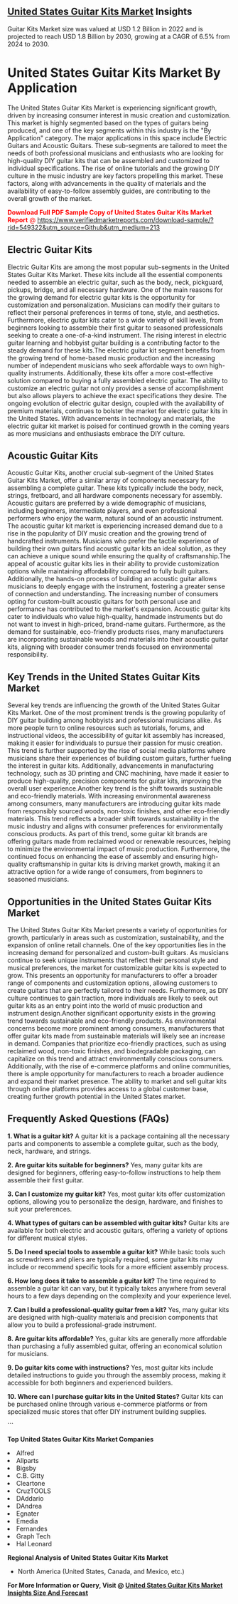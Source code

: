 <h2><a href="https://www.verifiedmarketreports.com/download-sample/?rid=549322&amp;utm_source=Github&amp;utm_medium=213" target="_blank">United States Guitar Kits Market</a> Insights</h2><p>Guitar Kits Market size was valued at USD 1.2 Billion in 2022 and is projected to reach USD 1.8 Billion by 2030, growing at a CAGR of 6.5% from 2024 to 2030.</p><p><h1>United States Guitar Kits Market By Application</h1><p>The United States Guitar Kits Market is experiencing significant growth, driven by increasing consumer interest in music creation and customization. This market is highly segmented based on the types of guitars being produced, and one of the key segments within this industry is the "By Application" category. The major applications in this space include Electric Guitars and Acoustic Guitars. These sub-segments are tailored to meet the needs of both professional musicians and enthusiasts who are looking for high-quality DIY guitar kits that can be assembled and customized to individual specifications. The rise of online tutorials and the growing DIY culture in the music industry are key factors propelling this market. These factors, along with advancements in the quality of materials and the availability of easy-to-follow assembly guides, are contributing to the overall growth of the market.<p><span class=""><span style="color: #ff0000;"><strong>Download Full PDF Sample Copy of United States Guitar Kits Market Report</strong> @ </span><a href="https://www.verifiedmarketreports.com/download-sample/?rid=549322&amp;utm_source=Github&amp;utm_medium=213" target="_blank">https://www.verifiedmarketreports.com/download-sample/?rid=549322&amp;utm_source=Github&amp;utm_medium=213</a></span></p></p><h2>Electric Guitar Kits</h2><p>Electric Guitar Kits are among the most popular sub-segments in the United States Guitar Kits Market. These kits include all the essential components needed to assemble an electric guitar, such as the body, neck, pickguard, pickups, bridge, and all necessary hardware. One of the main reasons for the growing demand for electric guitar kits is the opportunity for customization and personalization. Musicians can modify their guitars to reflect their personal preferences in terms of tone, style, and aesthetics. Furthermore, electric guitar kits cater to a wide variety of skill levels, from beginners looking to assemble their first guitar to seasoned professionals seeking to create a one-of-a-kind instrument. The rising interest in electric guitar learning and hobbyist guitar building is a contributing factor to the steady demand for these kits.The electric guitar kit segment benefits from the growing trend of home-based music production and the increasing number of independent musicians who seek affordable ways to own high-quality instruments. Additionally, these kits offer a more cost-effective solution compared to buying a fully assembled electric guitar. The ability to customize an electric guitar not only provides a sense of accomplishment but also allows players to achieve the exact specifications they desire. The ongoing evolution of electric guitar design, coupled with the availability of premium materials, continues to bolster the market for electric guitar kits in the United States. With advancements in technology and materials, the electric guitar kit market is poised for continued growth in the coming years as more musicians and enthusiasts embrace the DIY culture.<h2>Acoustic Guitar Kits</h2><p>Acoustic Guitar Kits, another crucial sub-segment of the United States Guitar Kits Market, offer a similar array of components necessary for assembling a complete guitar. These kits typically include the body, neck, strings, fretboard, and all hardware components necessary for assembly. Acoustic guitars are preferred by a wide demographic of musicians, including beginners, intermediate players, and even professional performers who enjoy the warm, natural sound of an acoustic instrument. The acoustic guitar kit market is experiencing increased demand due to a rise in the popularity of DIY music creation and the growing trend of handcrafted instruments. Musicians who prefer the tactile experience of building their own guitars find acoustic guitar kits an ideal solution, as they can achieve a unique sound while ensuring the quality of craftsmanship.The appeal of acoustic guitar kits lies in their ability to provide customization options while maintaining affordability compared to fully built guitars. Additionally, the hands-on process of building an acoustic guitar allows musicians to deeply engage with the instrument, fostering a greater sense of connection and understanding. The increasing number of consumers opting for custom-built acoustic guitars for both personal use and performance has contributed to the market's expansion. Acoustic guitar kits cater to individuals who value high-quality, handmade instruments but do not want to invest in high-priced, brand-name guitars. Furthermore, as the demand for sustainable, eco-friendly products rises, many manufacturers are incorporating sustainable woods and materials into their acoustic guitar kits, aligning with broader consumer trends focused on environmental responsibility.<h2>Key Trends in the United States Guitar Kits Market</h2><p>Several key trends are influencing the growth of the United States Guitar Kits Market. One of the most prominent trends is the growing popularity of DIY guitar building among hobbyists and professional musicians alike. As more people turn to online resources such as tutorials, forums, and instructional videos, the accessibility of guitar kit assembly has increased, making it easier for individuals to pursue their passion for music creation. This trend is further supported by the rise of social media platforms where musicians share their experiences of building custom guitars, further fueling the interest in guitar kits. Additionally, advancements in manufacturing technology, such as 3D printing and CNC machining, have made it easier to produce high-quality, precision components for guitar kits, improving the overall user experience.Another key trend is the shift towards sustainable and eco-friendly materials. With increasing environmental awareness among consumers, many manufacturers are introducing guitar kits made from responsibly sourced woods, non-toxic finishes, and other eco-friendly materials. This trend reflects a broader shift towards sustainability in the music industry and aligns with consumer preferences for environmentally conscious products. As part of this trend, some guitar kit brands are offering guitars made from reclaimed wood or renewable resources, helping to minimize the environmental impact of music production. Furthermore, the continued focus on enhancing the ease of assembly and ensuring high-quality craftsmanship in guitar kits is driving market growth, making it an attractive option for a wide range of consumers, from beginners to seasoned musicians.<h2>Opportunities in the United States Guitar Kits Market</h2><p>The United States Guitar Kits Market presents a variety of opportunities for growth, particularly in areas such as customization, sustainability, and the expansion of online retail channels. One of the key opportunities lies in the increasing demand for personalized and custom-built guitars. As musicians continue to seek unique instruments that reflect their personal style and musical preferences, the market for customizable guitar kits is expected to grow. This presents an opportunity for manufacturers to offer a broader range of components and customization options, allowing customers to create guitars that are perfectly tailored to their needs. Furthermore, as DIY culture continues to gain traction, more individuals are likely to seek out guitar kits as an entry point into the world of music production and instrument design.Another significant opportunity exists in the growing trend towards sustainable and eco-friendly products. As environmental concerns become more prominent among consumers, manufacturers that offer guitar kits made from sustainable materials will likely see an increase in demand. Companies that prioritize eco-friendly practices, such as using reclaimed wood, non-toxic finishes, and biodegradable packaging, can capitalize on this trend and attract environmentally conscious consumers. Additionally, with the rise of e-commerce platforms and online communities, there is ample opportunity for manufacturers to reach a broader audience and expand their market presence. The ability to market and sell guitar kits through online platforms provides access to a global customer base, creating further growth potential in the United States market.<h2>Frequently Asked Questions (FAQs)</h2><p><strong>1. What is a guitar kit?</strong> A guitar kit is a package containing all the necessary parts and components to assemble a complete guitar, such as the body, neck, hardware, and strings.</p><p><strong>2. Are guitar kits suitable for beginners?</strong> Yes, many guitar kits are designed for beginners, offering easy-to-follow instructions to help them assemble their first guitar.</p><p><strong>3. Can I customize my guitar kit?</strong> Yes, most guitar kits offer customization options, allowing you to personalize the design, hardware, and finishes to suit your preferences.</p><p><strong>4. What types of guitars can be assembled with guitar kits?</strong> Guitar kits are available for both electric and acoustic guitars, offering a variety of options for different musical styles.</p><p><strong>5. Do I need special tools to assemble a guitar kit?</strong> While basic tools such as screwdrivers and pliers are typically required, some guitar kits may include or recommend specific tools for a more efficient assembly process.</p><p><strong>6. How long does it take to assemble a guitar kit?</strong> The time required to assemble a guitar kit can vary, but it typically takes anywhere from several hours to a few days depending on the complexity and your experience level.</p><p><strong>7. Can I build a professional-quality guitar from a kit?</strong> Yes, many guitar kits are designed with high-quality materials and precision components that allow you to build a professional-grade instrument.</p><p><strong>8. Are guitar kits affordable?</strong> Yes, guitar kits are generally more affordable than purchasing a fully assembled guitar, offering an economical solution for musicians.</p><p><strong>9. Do guitar kits come with instructions?</strong> Yes, most guitar kits include detailed instructions to guide you through the assembly process, making it accessible for both beginners and experienced builders.</p><p><strong>10. Where can I purchase guitar kits in the United States?</strong> Guitar kits can be purchased online through various e-commerce platforms or from specialized music stores that offer DIY instrument building supplies.</p>```</p><p><strong>Top United States Guitar Kits Market Companies</strong></p><div data-test-id=""><p><li>Alfred</li><li> Allparts</li><li> Bigsby</li><li> C.B. Gitty</li><li> Cleartone</li><li> CruzTOOLS</li><li> DAddario</li><li> DAndrea</li><li> Egnater</li><li> Emedia</li><li> Fernandes</li><li> Graph Tech</li><li> Hal Leonard</li></p><div><strong>Regional Analysis of&nbsp;United States Guitar Kits Market</strong></div><ul><li dir="ltr"><p dir="ltr">North America&nbsp;(United States, Canada, and Mexico, etc.)</p></li></ul><p><strong>For More Information or Query, Visit @&nbsp;</strong><strong><a href="https://www.verifiedmarketreports.com/product/guitar-kits-market-size-and-forecast/?utm_source=Github&amp;utm_medium=213" target="_blank">United States Guitar Kits Market Insights Size And Forecast</a></strong></p></div>
